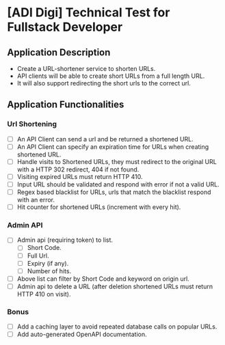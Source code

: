 # [ADI Digi] Technical Test for Fullstack Developer

## Application Description

- Create a URL-shortener service to shorten URLs.
- API clients will be able to create short URLs from a full length URL.
- It will also support redirecting the short urls to the correct url.

## Application Functionalities

### Url Shortening

- [ ] An API Client can send a url and be returned a shortened URL.
- [ ] An API Client can specify an expiration time for URLs when creating shortened URL.
- [ ] Handle visits to Shortened URLs, they must redirect to the original URL with a HTTP 302 redirect, 404 if not found.
- [ ] Visiting expired URLs must return HTTP 410.
- [ ] Input URL should be validated and respond with error if not a valid URL.
- [ ] Regex based blacklist for URLs, urls that match the blacklist respond with an error.
- [ ] Hit counter for shortened URLs (increment with every hit).

### Admin API

- [ ] Admin api (requiring token) to list.
  - [ ] Short Code.
  - [ ] Full Url.
  - [ ] Expiry (if any).
  - [ ] Number of hits.
- [ ] Above list can filter by Short Code and keyword on origin url.
- [ ] Admin api to delete a URL (after deletion shortened URLs must return HTTP 410 on visit).

### Bonus
- [ ] Add a caching layer to avoid repeated database calls on popular URLs.
- [ ] Add auto-generated OpenAPI documentation.
